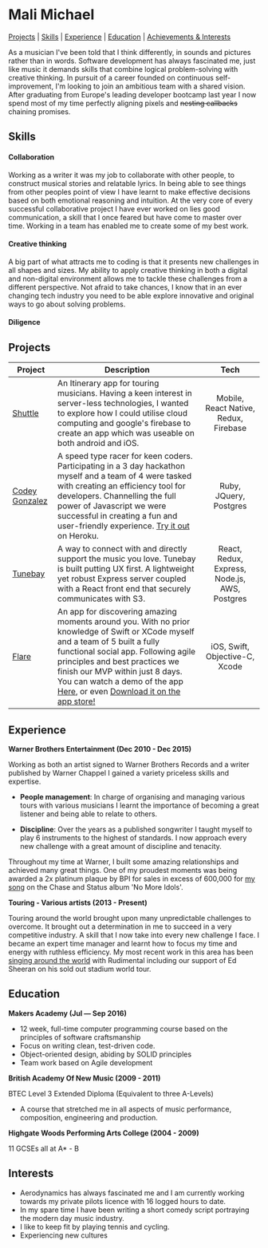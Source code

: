 # Mali Michael

[Projects](#projects) | [Skills](#skills) | [Experience](#experience) | [Education](#education) | [Achievements & Interests](#interests)

As a musician I've been told that I think differently, in sounds and pictures rather than in words. Software development has always fascinated me, just like music it demands skills that combine logical problem-solving with creative thinking. In pursuit of a career founded on continuous self-improvement, I'm looking to join an ambitious team with a shared vision. After graduating from Europe's leading developer bootcamp last year I now spend most of my time perfectly aligning pixels and ~~nesting callbacks~~ chaining promises.

## Skills

#### Collaboration

  Working as a writer it was my job to collaborate with other people, to construct musical stories and relatable lyrics. In being able to see things from other peoples point of view I have learnt to make effective decisions based on both emotional reasoning and intuition. At the very core of every successful collaborative project I have ever worked on lies good communication, a skill that I once feared but have come to master over time. Working in a team has enabled me to create some of my best work.

#### Creative thinking

  A big part of what attracts me to coding is that it presents new challenges in all shapes and sizes. My ability to apply creative thinking in both a digital and non-digital environment allows me to tackle these challenges from a different perspective. Not afraid to take chances, I know that in an ever changing tech industry you need to be able explore innovative and original ways to go about solving problems.

#### Diligence



  <!-- Passionate

  adaptable

  Organisation
  - Planning
  - Strategizing

  Decisive And Action Oriented

  Time management

  cognitive benefits you gain just by learning an instrument.
  ]]

  Allows me to solve problems more effectively and creatively -->

  <!-- Curiosity, as I'm sure the proverbial cat would protest, is the -->
## Projects

| Project        | Description   | Tech                                             |
| -------------  |---------------|:--------------------:                              |
| [Shuttle](https://github.com/malimichael/Shuttle)        | An Itinerary app for touring musicians. Having a keen interest in server-less technologies, I wanted to explore how I could utilise cloud computing and google's firebase to create an app which was useable on both android and iOS.    | Mobile, React Native, Redux, Firebase            |
| [Codey Gonzalez](https://github.com/malimichael/codey-gonzalez) | A speed type racer for keen coders. Participating in a 3 day hackathon myself and a team of 4 were tasked with creating an efficiency tool for developers. Channelling the full power of Javascript we were successful in creating a fun and user-friendly experience. [Try it out](https://codey-gonzalez.herokuapp.com/) on Heroku.     |  Ruby, JQuery, Postgres              |
| [Tunebay](https://github.com/tunebay)        | A way to connect with and directly support the music you love. Tunebay is built putting UX first. A lightweight yet robust Express server coupled with a React front end that securely communicates with S3.      |  React, Redux, Express, Node.js, AWS, Postgres   |
| [Flare](https://github.com/appflare/flare)          | An app for discovering amazing moments around you. With no prior knowledge of Swift or XCode myself and a team of 5 built a fully functional  social app. Following agile principles and best practices we finish our MVP within just 8 days. You can watch a demo of the app [Here](https://www.youtube.com/watch?v=1hvx8iv2YgY), or even [Download it on the app store!](https://itunes.apple.com/us/app/flare-share-and-discover-spontaneous-moments/id1166173727?mt=8)     |  iOS, Swift, Objective-C, Xcode                         |

## Experience

**Warner Brothers Entertainment (Dec 2010 - Dec 2015)**

Working as both an artist signed to Warner Brothers Records and a writer published by Warner Chappel I gained a variety priceless skills and expertise.

- **People management**: In charge of organising and managing various tours with various musicians I learnt the importance of becoming a great listener and being able to relate to others.

- **Discipline**: Over the years as a published songwriter I taught myself to play 6 instruments to the highest of standards. I now approach every new challenge with a great amount of discipline and tenacity.

Throughout my time at Warner, I built some amazing relationships and achieved many great things. One of my proudest moments was being awarded a 2x platinum plaque by BPI for sales in excess of 600,000 for [my song](https://www.youtube.com/watch?v=aBFEBeOTGXc) on the Chase and Status album 'No More Idols'.

**Touring - Various artists (2013 - Present)**

Touring around the world brought upon many unpredictable challenges to overcome. It brought out a determination in me to succeed in a very competitive industry. A skill that I now take into every new challenge I face. I became an expert time manager and learnt how to focus my time and energy with ruthless efficiency. My most recent work in this area has been [singing around the world](https://www.youtube.com/watch?v=61l3m2PgX8w#t=1m) with Rudimental including our support of Ed Sheeran on his sold out stadium world tour.

## Education

**Makers Academy (Jul — Sep 2016)**

 - 12 week, full-time computer programming course based on the principles of software craftsmanship
 - Focus on writing clean, test-driven code.
 - Object-oriented design, abiding by SOLID principles
 - Team work based on Agile development

**British Academy Of New Music (2009 - 2011)**

  BTEC Level 3 Extended Diploma (Equivalent to three A-Levels)

  - A course that stretched me in all aspects of music performance, composition, engineering and production.

**Highgate Woods Performing Arts College (2004 - 2009)**

  11 GCSEs all at A* - B

## Interests

- Aerodynamics has always fascinated me and I am currently working towards my private pilots licence with 16 logged hours to date.
- In my spare time I have been writing a short comedy script portraying the modern day music industry.
- I like to keep fit by playing tennis and cycling.
- Experiencing new cultures

